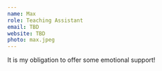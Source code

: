 ```yaml
---
name: Max
role: Teaching Assistant
email: TBD
website: TBD
photo: max.jpeg
---
```


It is my obligation to offer some emotional support!
